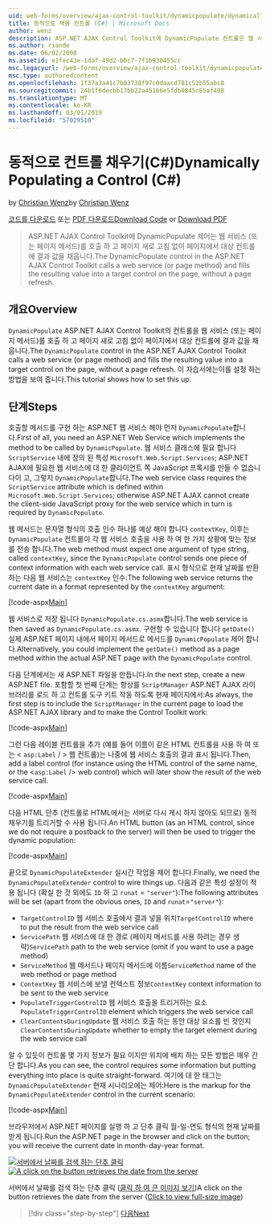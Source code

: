 ```yaml
---
uid: web-forms/overview/ajax-control-toolkit/dynamicpopulate/dynamically-populating-a-control-cs
title: 동적으로 채울 컨트롤 (C#) | Microsoft Docs
author: wenz
description: ASP.NET AJAX Control Toolkit에 DynamicPopulate 컨트롤은 웹 서비스 (또는 페이지 메서드)를 호출 하 고 t 대상 컨트롤에 결과 값을 채웁니다...
ms.author: riande
ms.date: 06/02/2008
ms.assetid: e1fec43e-1daf-49d2-b0c7-7f1b930455cc
msc.legacyurl: /web-forms/overview/ajax-control-toolkit/dynamicpopulate/dynamically-populating-a-control-cs
msc.type: authoredcontent
ms.openlocfilehash: 1f37a3a41c7b83738f97c0daacd781c52b55abc8
ms.sourcegitcommit: 24b1f6decbb17bb22a45166e5fdb0845c65af498
ms.translationtype: MT
ms.contentlocale: ko-KR
ms.lasthandoff: 03/01/2019
ms.locfileid: "57029510"
---
```

<a name="dynamically-populating-a-control-c"></a><span data-ttu-id="ca335-103">동적으로 컨트롤 채우기(C#)</span><span class="sxs-lookup"><span data-stu-id="ca335-103">Dynamically Populating a Control (C#)</span></span>
====================
<span data-ttu-id="ca335-104">by [Christian Wenz](https://github.com/wenz)</span><span class="sxs-lookup"><span data-stu-id="ca335-104">by [Christian Wenz](https://github.com/wenz)</span></span>

<span data-ttu-id="ca335-105">[코드를 다운로드](http://download.microsoft.com/download/d/8/f/d8f2f6f9-1b7c-46ad-9252-e1fc81bdea3e/dynamicpopulate0.cs.zip) 또는 [PDF 다운로드](http://download.microsoft.com/download/b/6/a/b6ae89ee-df69-4c87-9bfb-ad1eb2b23373/dynamicpopulate0CS.pdf)</span><span class="sxs-lookup"><span data-stu-id="ca335-105">[Download Code](http://download.microsoft.com/download/d/8/f/d8f2f6f9-1b7c-46ad-9252-e1fc81bdea3e/dynamicpopulate0.cs.zip) or [Download PDF](http://download.microsoft.com/download/b/6/a/b6ae89ee-df69-4c87-9bfb-ad1eb2b23373/dynamicpopulate0CS.pdf)</span></span>

> <span data-ttu-id="ca335-106">ASP.NET AJAX Control Toolkit에 DynamicPopulate 제어는 웹 서비스 (또는 페이지 메서드)를 호출 하 고 페이지 새로 고침 없이 페이지에서 대상 컨트롤에 결과 값을 채웁니다.</span><span class="sxs-lookup"><span data-stu-id="ca335-106">The DynamicPopulate control in the ASP.NET AJAX Control Toolkit calls a web service (or page method) and fills the resulting value into a target control on the page, without a page refresh.</span></span>


## <a name="overview"></a><span data-ttu-id="ca335-107">개요</span><span class="sxs-lookup"><span data-stu-id="ca335-107">Overview</span></span>

<span data-ttu-id="ca335-108">`DynamicPopulate` ASP.NET AJAX Control Toolkit의 컨트롤을 웹 서비스 (또는 페이지 메서드)를 호출 하 고 페이지 새로 고침 없이 페이지에서 대상 컨트롤에 결과 값을 채웁니다.</span><span class="sxs-lookup"><span data-stu-id="ca335-108">The `DynamicPopulate` control in the ASP.NET AJAX Control Toolkit calls a web service (or page method) and fills the resulting value into a target control on the page, without a page refresh.</span></span> <span data-ttu-id="ca335-109">이 자습서에는이를 설정 하는 방법을 보여 줍니다.</span><span class="sxs-lookup"><span data-stu-id="ca335-109">This tutorial shows how to set this up.</span></span>

## <a name="steps"></a><span data-ttu-id="ca335-110">단계</span><span class="sxs-lookup"><span data-stu-id="ca335-110">Steps</span></span>

<span data-ttu-id="ca335-111">호출할 메서드를 구현 하는 ASP.NET 웹 서비스 해야 먼저 `DynamicPopulate`합니다.</span><span class="sxs-lookup"><span data-stu-id="ca335-111">First of all, you need an ASP.NET Web Service which implements the method to be called by `DynamicPopulate`.</span></span> <span data-ttu-id="ca335-112">웹 서비스 클래스에 필요 합니다 `ScriptService` 내에 정의 된 특성 `Microsoft.Web.Script.Services`; ASP.NET AJAX에 필요한 웹 서비스에 대 한 클라이언트 쪽 JavaScript 프록시를 만들 수 없습니다이 고, 그렇지 `DynamicPopulate`합니다.</span><span class="sxs-lookup"><span data-stu-id="ca335-112">The web service class requires the `ScriptService` attribute which is defined within `Microsoft.Web.Script.Services`; otherwise ASP.NET AJAX cannot create the client-side JavaScript proxy for the web service which in turn is required by `DynamicPopulate`.</span></span>

<span data-ttu-id="ca335-113">웹 메서드는 문자열 형식의 호출 인수 하나를 예상 해야 합니다 `contextKey`, 이후는 `DynamicPopulate` 컨트롤이 각 웹 서비스 호출을 사용 하 여 한 가지 상황에 맞는 정보를 전송 합니다.</span><span class="sxs-lookup"><span data-stu-id="ca335-113">The web method must expect one argument of type string, called `contextKey`, since the `DynamicPopulate` control sends one piece of context information with each web service call.</span></span> <span data-ttu-id="ca335-114">표시 형식으로 현재 날짜를 반환 하는 다음 웹 서비스는 `contextKey` 인수:</span><span class="sxs-lookup"><span data-stu-id="ca335-114">The following web service returns the current date in a format represented by the `contextKey` argument:</span></span>

[!code-aspx[Main](dynamically-populating-a-control-cs/samples/sample1.aspx)]

<span data-ttu-id="ca335-115">웹 서비스로 저장 됩니다 `DynamicPopulate.cs.asmx`합니다.</span><span class="sxs-lookup"><span data-stu-id="ca335-115">The web service is then saved as `DynamicPopulate.cs.asmx`.</span></span> <span data-ttu-id="ca335-116">구현할 수 있습니다 합니다 `getDate()` 실제 ASP.NET 페이지 내에서 페이지 메서드로 메서드를 `DynamicPopulate` 제어 합니다.</span><span class="sxs-lookup"><span data-stu-id="ca335-116">Alternatively, you could implement the `getDate()` method as a page method within the actual ASP.NET page with the `DynamicPopulate` control.</span></span>

<span data-ttu-id="ca335-117">다음 단계에서는 새 ASP.NET 파일을 만듭니다.</span><span class="sxs-lookup"><span data-stu-id="ca335-117">In the next step, create a new ASP.NET file.</span></span> <span data-ttu-id="ca335-118">포함할 첫 번째 단계는 항상를 `ScriptManager` ASP.NET AJAX 라이브러리를 로드 하 고 컨트롤 도구 키트 작동 하도록 현재 페이지에서:</span><span class="sxs-lookup"><span data-stu-id="ca335-118">As always, the first step is to include the `ScriptManager` in the current page to load the ASP.NET AJAX library and to make the Control Toolkit work:</span></span>

[!code-aspx[Main](dynamically-populating-a-control-cs/samples/sample2.aspx)]

<span data-ttu-id="ca335-119">그런 다음 레이블 컨트롤을 추가 (예를 들어 이름이 같은 HTML 컨트롤을 사용 하 여 또는 &lt; `asp:Label`  / &gt; 웹 컨트롤)는 나중에 웹 서비스 호출의 결과 표시 됩니다.</span><span class="sxs-lookup"><span data-stu-id="ca335-119">Then, add a label control (for instance using the HTML control of the same name, or the &lt;`asp:Label` /&gt; web control) which will later show the result of the web service call.</span></span>

[!code-aspx[Main](dynamically-populating-a-control-cs/samples/sample3.aspx)]

<span data-ttu-id="ca335-120">다음 HTML 단추 (컨트롤로 HTML에서는 서버로 다시 게시 하지 않아도 되므로) 동적 채우기를 트리거할 수 사용 됩니다.</span><span class="sxs-lookup"><span data-stu-id="ca335-120">An HTML button (as an HTML control, since we do not require a postback to the server) will then be used to trigger the dynamic population:</span></span>

[!code-aspx[Main](dynamically-populating-a-control-cs/samples/sample4.aspx)]

<span data-ttu-id="ca335-121">끝으로 `DynamicPopulateExtender` 실시간 작업을 제어 합니다.</span><span class="sxs-lookup"><span data-stu-id="ca335-121">Finally, we need the `DynamicPopulateExtender` control to wire things up.</span></span> <span data-ttu-id="ca335-122">다음과 같은 특성 설정이 적용 됩니다 (확실 한 것 외에도 `ID` 하 고 `runat` = `"server"`):</span><span class="sxs-lookup"><span data-stu-id="ca335-122">The following attributes will be set (apart from the obvious ones, `ID` and `runat`=`"server"`):</span></span>

- <span data-ttu-id="ca335-123">`TargetControlID` 웹 서비스 호출에서 결과 넣을 위치</span><span class="sxs-lookup"><span data-stu-id="ca335-123">`TargetControlID` where to put the result from the web service call</span></span>
- <span data-ttu-id="ca335-124">`ServicePath` 웹 서비스에 대 한 경로 (페이지 메서드를 사용 하려는 경우 생략)</span><span class="sxs-lookup"><span data-stu-id="ca335-124">`ServicePath` path to the web service (omit if you want to use a page method)</span></span>
- <span data-ttu-id="ca335-125">`ServiceMethod` 웹 메서드나 페이지 메서드에 이름</span><span class="sxs-lookup"><span data-stu-id="ca335-125">`ServiceMethod` name of the web method or page method</span></span>
- <span data-ttu-id="ca335-126">`ContextKey` 웹 서비스에 보낼 컨텍스트 정보</span><span class="sxs-lookup"><span data-stu-id="ca335-126">`ContextKey` context information to be sent to the web service</span></span>
- <span data-ttu-id="ca335-127">`PopulateTriggerControlID` 웹 서비스 호출을 트리거하는 요소</span><span class="sxs-lookup"><span data-stu-id="ca335-127">`PopulateTriggerControlID` element which triggers the web service call</span></span>
- <span data-ttu-id="ca335-128">`ClearContentsDuringUpdate` 웹 서비스 호출 하는 동안 대상 요소를 빈 것인지</span><span class="sxs-lookup"><span data-stu-id="ca335-128">`ClearContentsDuringUpdate` whether to empty the target element during the web service call</span></span>

<span data-ttu-id="ca335-129">알 수 있듯이 컨트롤 몇 가지 정보가 필요 이지만 위치에 배치 하는 모든 방법은 매우 간단 합니다.</span><span class="sxs-lookup"><span data-stu-id="ca335-129">As you can see, the control requires some information but putting everything into place is quite straight-forward.</span></span> <span data-ttu-id="ca335-130">여기에 대 한 태그는 `DynamicPopulateExtender` 현재 시나리오에는 제어:</span><span class="sxs-lookup"><span data-stu-id="ca335-130">Here is the markup for the `DynamicPopulateExtender` control in the current scenario:</span></span>

[!code-aspx[Main](dynamically-populating-a-control-cs/samples/sample5.aspx)]

<span data-ttu-id="ca335-131">브라우저에서 ASP.NET 페이지를 실행 하 고 단추 클릭 월-일-연도 형식의 현재 날짜를 받게 됩니다.</span><span class="sxs-lookup"><span data-stu-id="ca335-131">Run the ASP.NET page in the browser and click on the button; you will receive the current date in month-day-year format.</span></span>


<span data-ttu-id="ca335-132">[![서버에서 날짜를 검색 하는 단추 클릭](dynamically-populating-a-control-cs/_static/image2.png)](dynamically-populating-a-control-cs/_static/image1.png)</span><span class="sxs-lookup"><span data-stu-id="ca335-132">[![A click on the button retrieves the date from the server](dynamically-populating-a-control-cs/_static/image2.png)](dynamically-populating-a-control-cs/_static/image1.png)</span></span>

<span data-ttu-id="ca335-133">서버에서 날짜를 검색 하는 단추 클릭 ([클릭 하 여 큰 이미지 보기](dynamically-populating-a-control-cs/_static/image3.png))</span><span class="sxs-lookup"><span data-stu-id="ca335-133">A click on the button retrieves the date from the server ([Click to view full-size image](dynamically-populating-a-control-cs/_static/image3.png))</span></span>

> [!div class="step-by-step"]
> [<span data-ttu-id="ca335-134">다음</span><span class="sxs-lookup"><span data-stu-id="ca335-134">Next</span></span>](dynamically-populating-a-control-using-javascript-code-cs.md)
